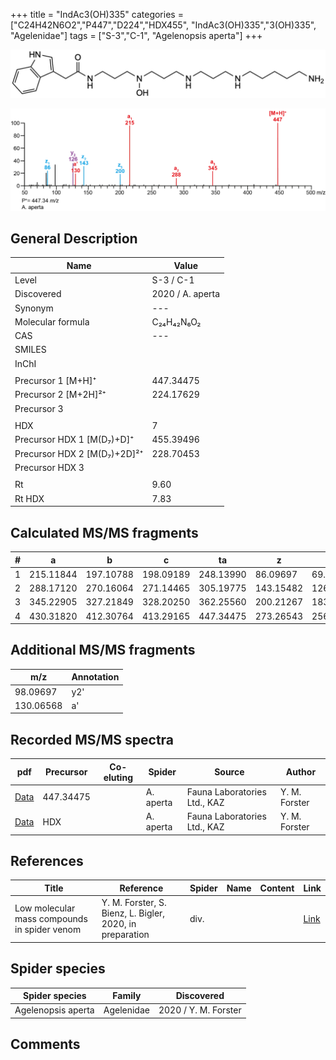 +++
title = "IndAc3(OH)335"
categories = ["C24H42N6O2","P447","D224","HDX455",
"IndAc3(OH)335","3(OH)335",
"Agelenidae"]
tags = ["S-3","C-1",
"Agelenopsis aperta"]
+++

![](/img/IndAc3(OH)335.png)

![](/img_MSMS/447_IndAc3(OH)335_Aa.png?classes=border)

## General Description

| Name                        | Value            |
|-----------------------------|------------------|
| Level                       | S-3 / C-1              |
| Discovered                  | 2020 / A. aperta |
| Synonym                     | ---              |
| Molecular formula           | C₂₄H₄₂N₆O₂       |
| CAS                         | ---              |
| SMILES |   |
| InChI  |   |
|                             |                  |
| Precursor 1 [M+H]⁺          | 447.34475        |
| Precursor 2 [M+2H]²⁺        | 224.17629        |
| Precursor 3                 |                  |
|                             |                  |
| HDX                         | 7                |
| Precursor HDX 1 [M(D₇)+D]⁺   | 455.39496        |
| Precursor HDX 2 [M(D₇)+2D]²⁺ | 228.70453        |
| Precursor HDX 3             |                  |
|                             |                  |
| Rt                          | 9.60             |
| Rt HDX                      | 7.83             |

## Calculated MS/MS fragments

| # | a         | b         | c         | ta        | z         | y         | tz        |
|---|-----------|-----------|-----------|-----------|-----------|-----------|-----------|
| 1 | 215.11844 | 197.10788 | 198.09189 | 248.13990 | 86.09697  | 69.07042  | 103.12352 |
| 2 | 288.17120 | 270.16064 | 271.14465 | 305.19775 | 143.15482 | 126.12827 | 160.18137 |
| 3 | 345.22905 | 327.21849 | 328.20250 | 362.25560 | 200.21267 | 183.18612 | 233.23413 |
| 4 | 430.31820 | 412.30764 | 413.29165 | 447.34475 | 273.26543 | 256.23888 | 290.29198 |

## Additional MS/MS fragments

| m/z       | Annotation |
|-----------|------------|
| 98.09697  | y2'        |
| 130.06568 | a'         |

## Recorded MS/MS spectra

| pdf                                                | Precursor | Co-eluting | Spider    | Source                       | Author        |
|----------------------------------------------------|-----------|------------|-----------|------------------------------|---------------|
| [Data](/pdf/A-aperta/447_IndAc3(OH)335_Aa.pdf)     | 447.34475 |            | A. aperta | Fauna Laboratories Ltd., KAZ | Y. M. Forster |
| [Data](/pdf/A-aperta/447_IndAc3(OH)335_Aa_HDX.pdf) | HDX       |            | A. aperta | Fauna Laboratories Ltd., KAZ | Y. M. Forster |

## References

| Title     | Reference   | Spider    | Name   | Content  | Link |
|-----------|-------------|-----------|--------|----------|-----|
| Low molecular mass compounds in spider venom      | Y. M. Forster, S. Bienz, L. Bigler, 2020, in preparation          | div.       |   |   | [Link](unknown) |

## Spider species

| Spider species     | Family     | Discovered           |
|--------------------|------------|----------------------|
| Agelenopsis aperta | Agelenidae | 2020 / Y. M. Forster |

## Comments